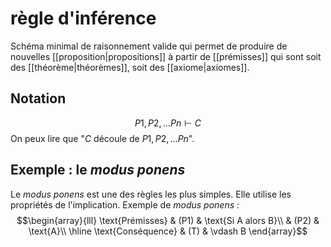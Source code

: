 # règle d'inférence

Schéma minimal de raisonnement valide qui permet de produire de nouvelles [[proposition|propositions]] à partir de [[prémisses]] qui sont soit des [[théorème|théorèmes]], soit des [[axiome|axiomes]].


## Notation
$$P1, P2,\ldots Pn\vdash C$$
On peux lire que "$C$ découle de $P1,P2,\ldots Pn$".

## Exemple : le _modus ponens_
Le _modus ponens_ est une des règles les plus simples. Elle utilise les propriétés de l'implication.
Exemple de _modus ponens_ :
$$\begin{array}{lll}
\text{Prémisses} & (P1) & \text{Si A alors B}\\
                 & (P2) & \text{A}\\
\hline
\text{Conséquence} & (T) & \vdash B
\end{array}$$

